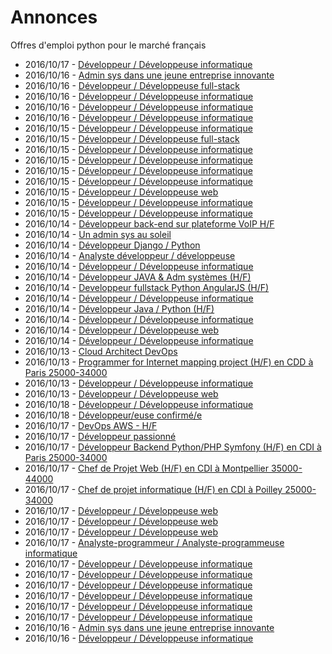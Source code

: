# Annonces

Offres d'emploi python pour le marché français

* 2016/10/17 - [Développeur / Développeuse informatique](http://www.pyjobs.fr/jobs/details/3795/developpeur-developpeuse-informatique "Développeur / Développeuse informatique")
* 2016/10/16 - [Admin sys dans une jeune entreprise innovante](http://www.pyjobs.fr/jobs/details/3791/admin-sys-dans-une-jeune-entreprise-innovante "Admin sys dans une jeune entreprise innovante")
* 2016/10/16 - [Développeur / Développeuse full-stack](http://www.pyjobs.fr/jobs/details/3790/developpeur-developpeuse-full-stack "Développeur / Développeuse full-stack")
* 2016/10/16 - [Développeur / Développeuse informatique](http://www.pyjobs.fr/jobs/details/3787/developpeur-developpeuse-informatique "Développeur / Développeuse informatique")
* 2016/10/16 - [Développeur / Développeuse informatique](http://www.pyjobs.fr/jobs/details/3788/developpeur-developpeuse-informatique "Développeur / Développeuse informatique")
* 2016/10/16 - [Développeur / Développeuse informatique](http://www.pyjobs.fr/jobs/details/3789/developpeur-developpeuse-informatique "Développeur / Développeuse informatique")
* 2016/10/15 - [Développeur / Développeuse informatique](http://www.pyjobs.fr/jobs/details/3783/developpeur-developpeuse-informatique "Développeur / Développeuse informatique")
* 2016/10/15 - [Développeur / Développeuse full-stack](http://www.pyjobs.fr/jobs/details/3779/developpeur-developpeuse-full-stack "Développeur / Développeuse full-stack")
* 2016/10/15 - [Développeur / Développeuse informatique](http://www.pyjobs.fr/jobs/details/3782/developpeur-developpeuse-informatique "Développeur / Développeuse informatique")
* 2016/10/15 - [Développeur / Développeuse informatique](http://www.pyjobs.fr/jobs/details/3781/developpeur-developpeuse-informatique "Développeur / Développeuse informatique")
* 2016/10/15 - [Développeur / Développeuse informatique](http://www.pyjobs.fr/jobs/details/3780/developpeur-developpeuse-informatique "Développeur / Développeuse informatique")
* 2016/10/15 - [Développeur / Développeuse informatique](http://www.pyjobs.fr/jobs/details/3786/developpeur-developpeuse-informatique "Développeur / Développeuse informatique")
* 2016/10/15 - [Développeur / Développeuse web](http://www.pyjobs.fr/jobs/details/3778/developpeur-developpeuse-web "Développeur / Développeuse web")
* 2016/10/15 - [Développeur / Développeuse informatique](http://www.pyjobs.fr/jobs/details/3785/developpeur-developpeuse-informatique "Développeur / Développeuse informatique")
* 2016/10/15 - [Développeur / Développeuse informatique](http://www.pyjobs.fr/jobs/details/3784/developpeur-developpeuse-informatique "Développeur / Développeuse informatique")
* 2016/10/14 - [Développeur back-end sur plateforme VoIP H/F](http://www.pyjobs.fr/jobs/details/3776/developpeur-back-end-sur-plateforme-voip-h-f "Développeur back-end sur plateforme VoIP H/F")
* 2016/10/14 - [Un admin sys au soleil](http://www.pyjobs.fr/jobs/details/3775/un-admin-sys-au-soleil "Un admin sys au soleil")
* 2016/10/14 - [Développeur Django / Python](http://www.pyjobs.fr/jobs/details/3771/developpeur-django-python "Développeur Django / Python")
* 2016/10/14 - [Analyste développeur / développeuse](http://www.pyjobs.fr/jobs/details/3768/analyste-developpeur-developpeuse "Analyste développeur / développeuse")
* 2016/10/14 - [Développeur / Développeuse informatique](http://www.pyjobs.fr/jobs/details/3767/developpeur-developpeuse-informatique "Développeur / Développeuse informatique")
* 2016/10/14 - [Développeur JAVA & Adm systèmes (H/F)](http://www.pyjobs.fr/jobs/details/3774/developpeur-java-adm-systemes-h-f "Développeur JAVA & Adm systèmes (H/F)")
* 2016/10/14 - [Developpeur fullstack Python AngularJS (H/F)](http://www.pyjobs.fr/jobs/details/3777/developpeur-fullstack-python-angularjs-h-f "Developpeur fullstack Python AngularJS (H/F)")
* 2016/10/14 - [Développeur / Développeuse informatique](http://www.pyjobs.fr/jobs/details/3772/developpeur-developpeuse-informatique "Développeur / Développeuse informatique")
* 2016/10/14 - [Développeur Java / Python (H/F)](http://www.pyjobs.fr/jobs/details/3769/developpeur-java-python-h-f "Développeur Java / Python (H/F)")
* 2016/10/14 - [Développeur / Développeuse informatique](http://www.pyjobs.fr/jobs/details/3773/developpeur-developpeuse-informatique "Développeur / Développeuse informatique")
* 2016/10/14 - [Développeur / Développeuse web](http://www.pyjobs.fr/jobs/details/3770/developpeur-developpeuse-web "Développeur / Développeuse web")
* 2016/10/14 - [Développeur / Développeuse informatique](http://www.pyjobs.fr/jobs/details/3766/developpeur-developpeuse-informatique "Développeur / Développeuse informatique")
* 2016/10/13 - [Cloud Architect DevOps](http://www.pyjobs.fr/jobs/details/3764/cloud-architect-devops "Cloud Architect DevOps")
* 2016/10/13 - [Programmer for Internet mapping project (H/F) en CDD à Paris 25000-34000](http://www.pyjobs.fr/jobs/details/3763/programmer-for-internet-mapping-project-h-f-en-cdd-a-paris-25000-34000 "Programmer for Internet mapping project (H/F) en CDD à Paris 25000-34000")
* 2016/10/13 - [Développeur / Développeuse informatique](http://www.pyjobs.fr/jobs/details/3762/developpeur-developpeuse-informatique "Développeur / Développeuse informatique")
* 2016/10/13 - [Développeur / Développeuse web](http://www.pyjobs.fr/jobs/details/3761/developpeur-developpeuse-web "Développeur / Développeuse web")
* 2016/10/18 - [Développeur / Développeuse informatique](http://www.pyjobs.fr/jobs/details/3310/developpeur-developpeuse-informatique "Développeur / Développeuse informatique")
* 2016/10/18 - [Développeur/euse confirmé/e](http://www.pyjobs.fr/jobs/details/3311/developpeur-euse-confirme-e "Développeur/euse confirmé/e")
* 2016/10/17 - [DevOps AWS - H/F](http://www.pyjobs.fr/jobs/details/3309/devops-aws-h-f "DevOps AWS - H/F")
* 2016/10/17 - [Développeur passionné](http://www.pyjobs.fr/jobs/details/3299/developpeur-passionne "Développeur passionné")
* 2016/10/17 - [Développeur Backend Python/PHP Symfony (H/F) en CDI à Paris 25000-34000](http://www.pyjobs.fr/jobs/details/3300/developpeur-backend-python-php-symfony-h-f-en-cdi-a-paris-25000-34000 "Développeur Backend Python/PHP Symfony (H/F) en CDI à Paris 25000-34000")
* 2016/10/17 - [Chef de Projet Web (H/F) en CDI à Montpellier 35000-44000](http://www.pyjobs.fr/jobs/details/3301/chef-de-projet-web-h-f-en-cdi-a-montpellier-35000-44000 "Chef de Projet Web (H/F) en CDI à Montpellier 35000-44000")
* 2016/10/17 - [Chef de projet informatique (H/F) en CDI à Poilley 25000-34000](http://www.pyjobs.fr/jobs/details/3296/chef-de-projet-informatique-h-f-en-cdi-a-poilley-25000-34000 "Chef de projet informatique (H/F) en CDI à Poilley 25000-34000")
* 2016/10/17 - [Développeur / Développeuse web](http://www.pyjobs.fr/jobs/details/3303/developpeur-developpeuse-web "Développeur / Développeuse web")
* 2016/10/17 - [Développeur / Développeuse web](http://www.pyjobs.fr/jobs/details/3298/developpeur-developpeuse-web "Développeur / Développeuse web")
* 2016/10/17 - [Développeur / Développeuse web](http://www.pyjobs.fr/jobs/details/3307/developpeur-developpeuse-web "Développeur / Développeuse web")
* 2016/10/17 - [Analyste-programmeur / Analyste-programmeuse informatique](http://www.pyjobs.fr/jobs/details/3306/analyste-programmeur-analyste-programmeuse-informatique "Analyste-programmeur / Analyste-programmeuse informatique")
* 2016/10/17 - [Développeur / Développeuse informatique](http://www.pyjobs.fr/jobs/details/3305/developpeur-developpeuse-informatique "Développeur / Développeuse informatique")
* 2016/10/17 - [Développeur / Développeuse informatique](http://www.pyjobs.fr/jobs/details/3308/developpeur-developpeuse-informatique "Développeur / Développeuse informatique")
* 2016/10/17 - [Développeur / Développeuse informatique](http://www.pyjobs.fr/jobs/details/3295/developpeur-developpeuse-informatique "Développeur / Développeuse informatique")
* 2016/10/17 - [Développeur / Développeuse informatique](http://www.pyjobs.fr/jobs/details/3302/developpeur-developpeuse-informatique "Développeur / Développeuse informatique")
* 2016/10/17 - [Développeur / Développeuse informatique](http://www.pyjobs.fr/jobs/details/3304/developpeur-developpeuse-informatique "Développeur / Développeuse informatique")
* 2016/10/17 - [Développeur / Développeuse informatique](http://www.pyjobs.fr/jobs/details/3297/developpeur-developpeuse-informatique "Développeur / Développeuse informatique")
* 2016/10/16 - [Admin sys dans une jeune entreprise innovante](http://www.pyjobs.fr/jobs/details/3294/admin-sys-dans-une-jeune-entreprise-innovante "Admin sys dans une jeune entreprise innovante")
* 2016/10/16 - [Développeur / Développeuse informatique](http://www.pyjobs.fr/jobs/details/3291/developpeur-developpeuse-informatique "Développeur / Développeuse informatique")


